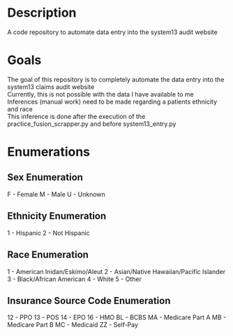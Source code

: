 # Description
A code repository to automate data entry into the system13 audit website

# Goals
The goal of this repository is to completely automate the data entry into the system13 claims audit website  
Currently, this is not possible with the data I have available to me  
Inferences (manual work) need to be made regarding a patients ethnicity and race  
This inference is done after the execution of the practice_fusion_scrapper.py and before system13_entry.py  

# Enumerations
## Sex Enumeration
F - Female
M - Male
U - Unknown

## Ethnicity Enumeration
1 - Hispanic
2 - Not Hispanic

## Race Enumeration
1 - American Inidan/Eskimo/Aleut
2 - Asian/Native Hawaiian/Pacific Islander
3 - Black/African American
4 - White
5 - Other

## Insurance Source Code Enumeration
12 - PPO
13 - POS
14 - EPO
16 - HMO
BL - BCBS
MA - Medicare Part A
MB - Medicare Part B
MC - Medicaid
ZZ - Self-Pay